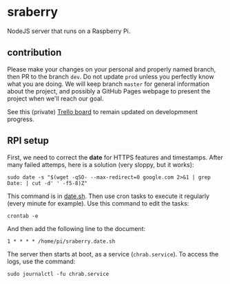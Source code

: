 # sraberry
NodeJS server that runs on a Raspberry Pi.

## contribution

Please make your changes on your personal and properly named branch, then PR to the branch `dev`. Do not update `prod` unless you perfectly know what you are doing. We will keep branch `master` for general information about the project, and possibly a GitHub Pages webpage to present the project when we'll reach our goal.

See this (private) [Trello board](https://trello.com/b/atZzWEwe/sraberry) to remain updated on developmment progress.

## RPI setup

First, we need to correct the **date** for HTTPS features and timestamps. After many failed
attemps, here is a solution (very sloppy, but it works):

    sudo date -s "$(wget -qSO- --max-redirect=0 google.com 2>&1 | grep Date: | cut -d' ' -f5-8)Z"

This command is in [date.sh](date.sh). Then use cron tasks to execute it regularly (every
minute for example). Use this command to edit the tasks:

    crontab -e

And then add the following line to the document:

    1 * * * * /home/pi/sraberry.date.sh

The server then starts at boot, as a service (`chrab.service`). To access the logs, use the command:

    sudo journalctl -fu chrab.service

